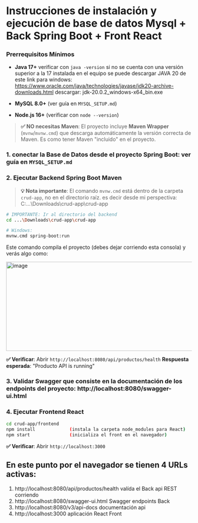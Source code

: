 
# Instrucciones de instalación y ejecución de base de datos Mysql + Back Spring Boot + Front React

### Prerrequisitos Mínimos

- **Java 17+** verificar con `java -version` 
si no se cuenta con una versión superior a la 17 instalada en el equipo se puede descargar JAVA 20 de este link para windows: https://www.oracle.com/java/technologies/javase/jdk20-archive-downloads.html descargar: jdk-20.0.2_windows-x64_bin.exe

- **MySQL 8.0+** (ver guía en `MYSQL_SETUP.md`)

- **Node.js 16+** (verificar con `node --version`)

> **✅ NO necesitas Maven**: El proyecto incluye **Maven Wrapper** (`mvnw`/`mvnw.cmd`) 
que descarga automáticamente la versión correcta de Maven. Es como tener Maven "incluido" en el proyecto.

### 1. conectar la Base de Datos desde el proyecto Spring Boot: ver guía en `MYSQL_SETUP.md`

### 2. Ejecutar Backend Spring Boot Maven

> **💡 Nota importante**: El comando `mvnw.cmd` está dentro de la carpeta `crud-app`, no en el directorio raíz.
> es decir desde mi perspectiva: C:\...\Downloads\crud-app\crud-app

```bash
# IMPORTANTE: Ir al directorio del backend
cd ...\Downloads\crud-app\crud-app

# Windows: 
mvnw.cmd spring-boot:run
```
Este comando compila el proyecto (debes dejar corriendo esta consola) y verás algo como:

<img width="552" height="242" alt="image" src="https://github.com/user-attachments/assets/40110dbc-03a2-4abe-9bc7-0d0f1ff155ed" />



**✅ Verificar**: Abrir `http://localhost:8080/api/productos/health`
**Respuesta esperada**: "Producto API is running"

### 3. Validar Swagger que consiste en la documentación de los endpoints del proyecto:  http://localhost:8080/swagger-ui.html

### 4. Ejecutar Frontend React

```bash
cd crud-app/frontend
npm install  			(instala la carpeta node_modules para React)
npm start				(inicializa el front en el navegador)
```

**✅ Verificar**: Abrir `http://localhost:3000`

## En este punto por el navegador se tienen 4 URLs activas:

1. http://localhost:8080/api/productos/health  valída el Back api REST corriendo
2. http://localhost:8080/swagger-ui.html       Swagger endpoints Back
3. http://localhost:8080/v3/api-docs		   documentación api
4. http://localhost:3000					   aplicación React Front

